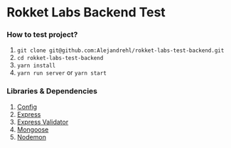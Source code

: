 # Rokket Labs Backend Test

### How to test project?

1. `git clone git@github.com:Alejandrehl/rokket-labs-test-backend.git`
2. `cd rokket-labs-test-backend`
3. `yarn install`
4. `yarn run server` or `yarn start`

### Libraries & Dependencies

1. [Config](https://yarnpkg.com/package/config)
2. [Express](https://yarnpkg.com/package/express)
3. [Express Validator](https://yarnpkg.com/package/express-validator)
4. [Mongoose](https://yarnpkg.com/package/mongoose)
5. [Nodemon](https://yarnpkg.com/package/nodemon)
